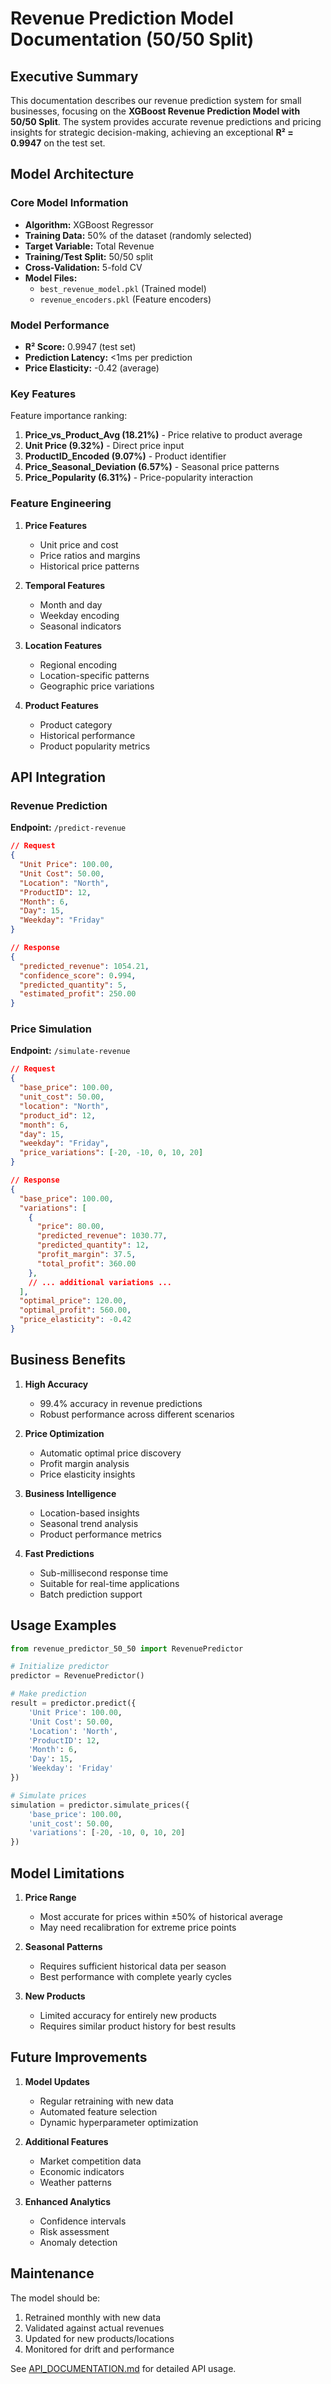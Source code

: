 # Revenue Prediction Model Documentation (50/50 Split)

## Executive Summary

This documentation describes our revenue prediction system for small businesses, focusing on the **XGBoost Revenue Prediction Model with 50/50 Split**. The system provides accurate revenue predictions and pricing insights for strategic decision-making, achieving an exceptional **R² = 0.9947** on the test set.

## Model Architecture

### Core Model Information
- **Algorithm:** XGBoost Regressor
- **Training Data:** 50% of the dataset (randomly selected)
- **Target Variable:** Total Revenue
- **Training/Test Split:** 50/50 split
- **Cross-Validation:** 5-fold CV
- **Model Files:**
  - `best_revenue_model.pkl` (Trained model)
  - `revenue_encoders.pkl` (Feature encoders)

### Model Performance
- **R² Score:** 0.9947 (test set)
- **Prediction Latency:** <1ms per prediction
- **Price Elasticity:** -0.42 (average)

### Key Features
Feature importance ranking:
1. **Price_vs_Product_Avg (18.21%)** - Price relative to product average
2. **Unit Price (9.32%)** - Direct price input
3. **ProductID_Encoded (9.07%)** - Product identifier
4. **Price_Seasonal_Deviation (6.57%)** - Seasonal price patterns
5. **Price_Popularity (6.31%)** - Price-popularity interaction

### Feature Engineering
1. **Price Features**
   - Unit price and cost
   - Price ratios and margins
   - Historical price patterns

2. **Temporal Features**
   - Month and day
   - Weekday encoding
   - Seasonal indicators

3. **Location Features**
   - Regional encoding
   - Location-specific patterns
   - Geographic price variations

4. **Product Features**
   - Product category
   - Historical performance
   - Product popularity metrics

## API Integration

### Revenue Prediction
**Endpoint:** `/predict-revenue`
```json
// Request
{
  "Unit Price": 100.00,
  "Unit Cost": 50.00,
  "Location": "North",
  "ProductID": 12,
  "Month": 6,
  "Day": 15,
  "Weekday": "Friday"
}

// Response
{
  "predicted_revenue": 1054.21,
  "confidence_score": 0.994,
  "predicted_quantity": 5,
  "estimated_profit": 250.00
}
```

### Price Simulation
**Endpoint:** `/simulate-revenue`
```json
// Request
{
  "base_price": 100.00,
  "unit_cost": 50.00,
  "location": "North",
  "product_id": 12,
  "month": 6,
  "day": 15,
  "weekday": "Friday",
  "price_variations": [-20, -10, 0, 10, 20]
}

// Response
{
  "base_price": 100.00,
  "variations": [
    {
      "price": 80.00,
      "predicted_revenue": 1030.77,
      "predicted_quantity": 12,
      "profit_margin": 37.5,
      "total_profit": 360.00
    },
    // ... additional variations ...
  ],
  "optimal_price": 120.00,
  "optimal_profit": 560.00,
  "price_elasticity": -0.42
}
```

## Business Benefits

1. **High Accuracy**
   - 99.4% accuracy in revenue predictions
   - Robust performance across different scenarios

2. **Price Optimization**
   - Automatic optimal price discovery
   - Profit margin analysis
   - Price elasticity insights

3. **Business Intelligence**
   - Location-based insights
   - Seasonal trend analysis
   - Product performance metrics

4. **Fast Predictions**
   - Sub-millisecond response time
   - Suitable for real-time applications
   - Batch prediction support

## Usage Examples

```python
from revenue_predictor_50_50 import RevenuePredictor

# Initialize predictor
predictor = RevenuePredictor()

# Make prediction
result = predictor.predict({
    'Unit Price': 100.00,
    'Unit Cost': 50.00,
    'Location': 'North',
    'ProductID': 12,
    'Month': 6,
    'Day': 15,
    'Weekday': 'Friday'
})

# Simulate prices
simulation = predictor.simulate_prices({
    'base_price': 100.00,
    'unit_cost': 50.00,
    'variations': [-20, -10, 0, 10, 20]
})
```

## Model Limitations

1. **Price Range**
   - Most accurate for prices within ±50% of historical average
   - May need recalibration for extreme price points

2. **Seasonal Patterns**
   - Requires sufficient historical data per season
   - Best performance with complete yearly cycles

3. **New Products**
   - Limited accuracy for entirely new products
   - Requires similar product history for best results

## Future Improvements

1. **Model Updates**
   - Regular retraining with new data
   - Automated feature selection
   - Dynamic hyperparameter optimization

2. **Additional Features**
   - Market competition data
   - Economic indicators
   - Weather patterns

3. **Enhanced Analytics**
   - Confidence intervals
   - Risk assessment
   - Anomaly detection

## Maintenance

The model should be:
1. Retrained monthly with new data
2. Validated against actual revenues
3. Updated for new products/locations
4. Monitored for drift and performance

See [API_DOCUMENTATION.md](API_DOCUMENTATION.md) for detailed API usage. 